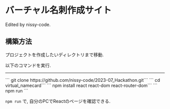 # バーチャル名刺作成サイト

<p> Edited by nissy-code. </p>

## 構築方法
<p> プロジェクトを作成したいディレクトリまで移動.</p>
<p> 以下のコマンドを実行. </p>
<hr>
``` git clone https://github.com/nissy-code/2023-07_Hackathon.git```
``` cd virtual_namecard```
``` npm install react react-dom react-router-dom```
``` npm run ```

```npm run``` で, 自分のPCでReactのページを確認できる.